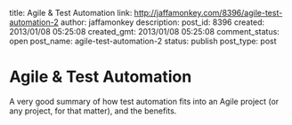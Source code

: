 title: Agile & Test Automation
link: http://jaffamonkey.com/8396/agile-test-automation-2
author: jaffamonkey
description: 
post_id: 8396
created: 2013/01/08 05:25:08
created_gmt: 2013/01/08 05:25:08
comment_status: open
post_name: agile-test-automation-2
status: publish
post_type: post

# Agile & Test Automation

A very good summary of how test automation fits into an Agile project (or any project, for that matter), and the benefits.